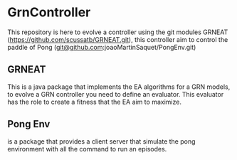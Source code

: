 # GrnController

This repository is here to evolve a controller using the git modules GRNEAT (https://github.com/scussatb/GRNEAT.git), this controller aim to control the paddle of Pong (git@github.com:joaoMartinSaquet/PongEnv.git)

## GRNEAT

This is a java package that implements the EA algorithms for a GRN models, to evolve a GRN controller you need to define an evaluator. 
This evaluator has the role to create a fitness that the EA aim to maximize.


## Pong Env 

is a package that provides a client server that simulate the pong environment with all the command to run an episodes.

